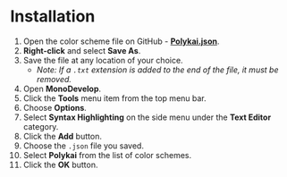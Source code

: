# Installation

1. Open the color scheme file on GitHub - **[Polykai.json](https://raw.githubusercontent.com/adamgraham/polykai/master/MonoDevelop/Polykai.json)**.
2. **Right-click** and select **Save As**.
3. Save the file at any location of your choice.
    - *Note: If a `.txt` extension is added to the end of the file, it must be removed.*
4. Open **MonoDevelop**.
5. Click the **Tools** menu item from the top menu bar.
6. Choose **Options**.
7. Select **Syntax Highlighting** on the side menu under the **Text Editor** category.
8. Click the **Add** button.
9. Choose the `.json` file you saved.
10. Select **Polykai** from the list of color schemes.
11. Click the **OK** button.

